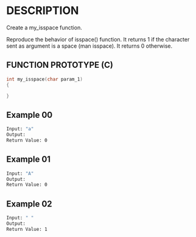 # DESCRIPTION

Create a my_isspace function.

Reproduce the behavior of isspace() function. It returns 1 if the character sent as argument is a space (man isspace). It returns 0 otherwise.

## FUNCTION PROTOTYPE (C)

```c
int my_isspace(char param_1)
{

}
```

## Example 00
```bash
Input: "a"
Output: 
Return Value: 0
```
## Example 01
```bash
Input: "A"
Output: 
Return Value: 0
```
## Example 02
```bash
Input: " "
Output: 
Return Value: 1
```